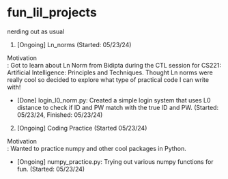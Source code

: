 # fun_lil_projects
nerding out as usual

1. [Ongoing] Ln_norms (Started: 05/23/24) 

Motivation<br>: Got to learn about Ln Norm from Bidipta during the CTL session for CS221: Artificial Intelligence: Principles and Techniques. Thought Ln norms were really cool so decided to explore what type of practical code I can write with!

- [Done] login_l0_norm.py: Created a simple login system that uses L0 distance to check if ID and PW match with the true ID and PW.  (Started: 05/23/24, Finished: 05/23/24)


2. [Ongoing] Coding Practice (Started 05/23/24)

Motivation<br>: Wanted to practice numpy and other cool packages in Python.

- [Ongoing] numpy_practice.py: Trying out various numpy functions for fun. (Started: 05/23/24)
